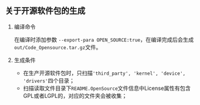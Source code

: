 


## 关于开源软件包的生成

1. 编译命令

    在编译时添加参数 `--export-para OPEN_SOURCE:true`，在编译完成后会生成`out/Code_Opensource.tar.gz`文件。

2. 生成条件
    - 在生产开源软件包时，只扫描`'third_party', 'kernel', 'device', 'drivers'`四个目录；
    - 扫描读取文件目录下`README.OpenSource`文件信息中License属性有包含GPL或者LGPL的，对应的文件夹会被收集；